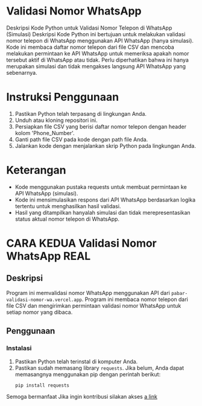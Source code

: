 # Validasi Nomor WhatsApp
Deskripsi Kode Python untuk Validasi Nomor Telepon di WhatsApp (Simulasi)
Deskripsi
Kode Python ini bertujuan untuk melakukan validasi nomor telepon di WhatsApp menggunakan API WhatsApp (hanya simulasi). Kode ini membaca daftar nomor telepon dari file CSV dan mencoba melakukan permintaan ke API WhatsApp untuk memeriksa apakah nomor tersebut aktif di WhatsApp atau tidak. Perlu diperhatikan bahwa ini hanya merupakan simulasi dan tidak mengakses langsung API WhatsApp yang sebenarnya.

# Instruksi Penggunaan
1. Pastikan Python telah terpasang di lingkungan Anda.
2. Unduh atau kloning repositori ini.
3. Persiapkan file CSV yang berisi daftar nomor telepon dengan header kolom 'Phone_Number'.
5. Ganti path file CSV pada kode dengan path file Anda.
6. Jalankan kode dengan menjalankan skrip Python pada lingkungan Anda.

# Keterangan
- Kode menggunakan pustaka requests untuk membuat permintaan ke API WhatsApp (simulasi).
- Kode ini mensimulasikan respons dari API WhatsApp berdasarkan logika tertentu untuk menghasilkan hasil validasi.
- Hasil yang ditampilkan hanyalah simulasi dan tidak merepresentasikan status aktual nomor telepon di WhatsApp.



# CARA KEDUA Validasi Nomor WhatsApp REAL

## Deskripsi
Program ini memvalidasi nomor WhatsApp menggunakan API dari `pabar-validasi-nomor-wa.vercel.app`. Program ini membaca nomor telepon dari file CSV dan mengirimkan permintaan validasi nomor WhatsApp untuk setiap nomor yang dibaca.

## Penggunaan

### Instalasi
1. Pastikan Python telah terinstal di komputer Anda.
2. Pastikan sudah memasang library `requests`. Jika belum, Anda dapat memasangnya menggunakan pip dengan perintah berikut:
   ```bash
   pip install requests


Semoga bermanfaat 
Jika ingin kontribusi silakan akses [a link](teer.id/edukasi_ai) 

